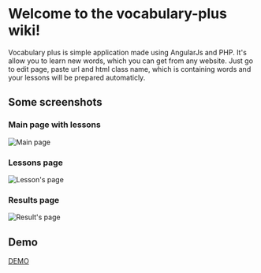# Welcome to the vocabulary-plus wiki!

Vocabulary plus is simple application made using AngularJs and PHP. It's allow you to learn new words, which you can get from any website. Just go to edit page, paste url and html class name, which is containing words and your lessons will be prepared automaticly. 

## Some screenshots

### Main page with lessons

![Main page](http://i.imgur.com/N0qfUgy.png)

### Lessons page

![Lesson's page](http://i.imgur.com/KNgIYdE.jpg)

### Results page

![Result's page](http://i.imgur.com/xBHuG5o.jpg)

## Demo
[DEMO](http://vocabularyplus.esy.es/#/)
